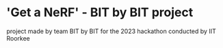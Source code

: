 # 'Get a NeRF' - BIT by BIT project
  project made by team BIT by BIT for the 2023 hackathon conducted by IIT Roorkee
